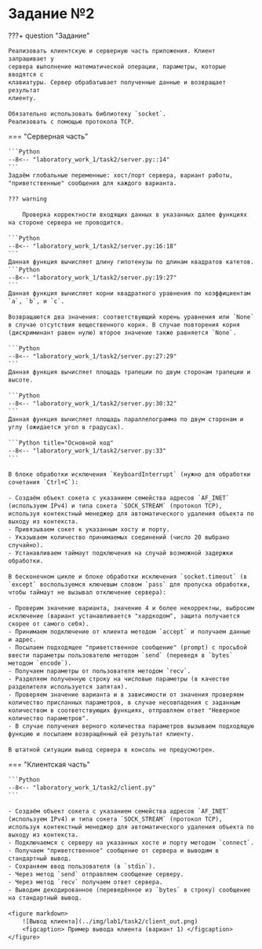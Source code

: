 # Задание №2

???+ question "Задание"

    Реализовать клиентскую и серверную часть приложения. Клиент запрашивает у
    сервера выполнение математической операции, параметры, которые вводятся с
    клавиатуры. Сервер обрабатывает полученные данные и возвращает результат
    клиенту.

    Обязательно использовать библиотеку `socket`.
    Реализовать с помощью протокола TCP.

=== "Серверная часть"

    ```Python
    --8<-- "laboratory_work_1/task2/server.py::14"
    ```
    Задаём глобальные переменные: хост/порт сервера, вариант работы, "приветственные" сообщения для каждого варианта.

    ??? warning
        
        Проверка корректности входящих данных в указанных далее функциях на стороне сервера не проводится.

    ```Python
    --8<-- "laboratory_work_1/task2/server.py:16:18"
    ```
    Данная функция вычисляет длину гипотенузы по длинам квадратов катетов.
    ```Python
    --8<-- "laboratory_work_1/task2/server.py:19:27"
    ```
    Данная функция вычисляет корни квадратного уравнения по коэффициентам `a`, `b`, и `c`.

    Возвращаются два значения: соответствующий корень уравнения или `None` в случае отсутствия вещественного корня. В случае повторения корня (дискриминант равен нулю) второе значение также равняется `None`.

    ```Python
    --8<-- "laboratory_work_1/task2/server.py:27:29"
    ```
    Данная функция вычисляет площадь трапеции по двум сторонам трапеции и высоте.

    ```Python
    --8<-- "laboratory_work_1/task2/server.py:30:32"
    ```
    Данная функция вычисляет площадь параллелограмма по двум сторонам и углу (ожидается угол в градусах).

    ```Python title="Основной код"
    --8<-- "laboratory_work_1/task2/server.py:33"
    ```

    В блоке обработки исключения `KeyboardInterrupt` (нужно для обработки сочетания `Ctrl+C`):
    
    - Создаём объект сокета c указанием семейства адресов `AF_INET` (используем IPv4) и типа сокета `SOCK_STREAM` (протокол TCP), используя контекстный менеджер для автоматического удаления объекта по выходу из контекста.
    - Привязываем сокет к указанным хосту и порту.
    - Указываем количество принимаемых соединений (число 20 выбрано случайно).
    - Устанавливаем таймаут подключения на случай возможной задержки обработки.

    В бесконечном цикле и блоке обработки исключения `socket.timeout` (в `except` воспользуемся ключевым словом `pass` для пропуска обработки, чтобы таймаут не вызывал отключение сервера):

    - Проверим значение варианта, значение 4 и более некорректны, выбросим исключение (вариант устанавливается "хардкодом", защита получается скорее от самого себя).
    - Принимаем подключение от клиента методом `accept` и получаем данные и адрес.
    - Посылаем подходящее "приветственное сообщение" (prompt) с просьбой ввести параметры пользователю методом `send` (переведя в `bytes` методом `encode`).
    - Получаем параметры от пользователя методом `recv`.
    - Разделяем полученную строку на числовые параметры (в качестве разделителя используется запятая).
    - Проверяем значение варианта и в зависимости от значения проверяем количество присланных параметров, в случае несовпадения с заданным количеством в соответствующих функциях, отправляем ответ "Неверное количество параметров".
    - В случае получения верного количества параметров вызываем подходящую функцию и посылаем возвращённый ей результат клиенту.

    В штатной ситуации вывод сервера в консоль не предусмотрен.

=== "Клиентская часть"

    ```Python
    --8<-- "laboratory_work_1/task2/client.py"
    ```

    - Создаём объект сокета c указанием семейства адресов `AF_INET` (используем IPv4) и типа сокета `SOCK_STREAM` (протокол TCP), используя контекстный менеджер для автоматического удаления объекта по выходу из контекста.
    - Подключаемся с серверу на указанных хосте и порту методом `connect`.
    - Получаем "приветственное" сообщение от сервера и выводим в стандартный вывод.
    - Сохраняем ввод пользователя (в `stdin`).
    - Через метод `send` отправляем сообщение серверу.
    - Через метод `recv` получаем ответ сервера.
    - Выводим декодированное (переведённое из `bytes` в строку) сообщение на стандартный вывод.

    <figure markdown>
        ![Вывод клиента](../img/lab1/task2/client_out.png)
        <figcaption> Пример вывода клиента (вариант 1) </figcaption>
    </figure>